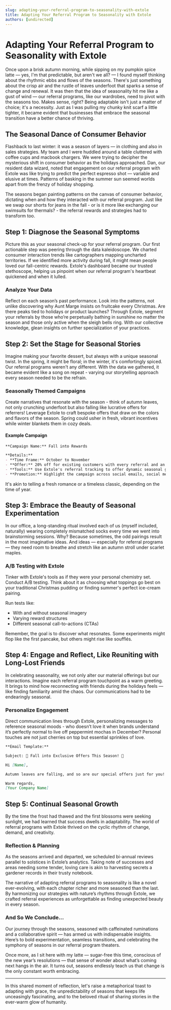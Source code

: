 ```yaml
---
slug: adapting-your-referral-program-to-seasonality-with-extole
title: Adapting Your Referral Program to Seasonality with Extole
authors: [undirected]
---
```



# Adapting Your Referral Program to Seasonality with Extole

Once upon a brisk autumn morning, while sipping on my pumpkin spice latte — yes, I'm that predictable, but aren't we all? — I found myself thinking about the rhythmic ebbs and flows of the seasons. There's just something about the crisp air and the rustle of leaves underfoot that sparks a sense of change and renewal. It was then that the idea of seasonality hit me like a gust of wind — our referral programs, like our wardrobes, need to pivot with the seasons too. Makes sense, right? Being adaptable isn't just a matter of choice; it's a necessity. Just as I was pulling my chunky knit scarf a little tighter, it became evident that businesses that embrace the seasonal transition have a better chance of thriving. 

## The Seasonal Dance of Consumer Behavior

Flashback to last winter: it was a season of layers — in clothing and also in sales strategies. My team and I were huddled around a table cluttered with coffee cups and macbook chargers. We were trying to decipher the mysterious shift in consumer behavior as the holidays approached. Dan, our resident data wizard, noted that engagement on our referral program with Extole was like trying to predict the perfect espresso shot — variable and elusive at times. Patterns of basking in the summer sun seemed worlds apart from the frenzy of holiday shopping. 

The seasons began painting patterns on the canvas of consumer behavior, dictating when and how they interacted with our referral program. Just like we swap our shorts for jeans in the fall - or is it more like exchanging our swimsuits for thermals? - the referral rewards and strategies had to transform too. 

## Step 1: Diagnose the Seasonal Symptoms

Picture this as your seasonal check-up for your referral program. Our first actionable step was peering through the data kaleidoscope. We charted consumer interaction trends like cartographers mapping uncharted territories. If we identified more activity during fall, it might mean people loved our fall-centric rewards. Extole's dashboard became our trusted stethoscope, helping us pinpoint when our referral program's heartbeat quickened and when it lulled. 

### Analyze Your Data

Reflect on each season’s past performance. Look into the patterns, not unlike discovering why Aunt Marge insists on fruitcake every Christmas. Are there peaks tied to holidays or product launches? Through Extole, segment your referrals by those who’re perpetually bathing in sunshine no matter the season and those only active when the sleigh bells ring. With our collective knowledge, glean insights on further specialization of your practices.

## Step 2: Set the Stage for Seasonal Stories

Imagine making your favorite dessert, but always with a unique seasonal twist. In the spring, it might be floral; in the winter, it's comfortingly spiced. Our referral programs weren't any different. With the data we gathered, it became evident like a song on repeat - varying our storytelling approach every season needed to be the refrain. 

### Seasonally Themed Campaigns

Create narratives that resonate with the season - think of autumn leaves, not only crunching underfoot but also falling like lucrative offers for referrers! Leverage Extole to craft bespoke offers that draw on the colors and flavors of the season. Spring could usher in fresh, vibrant incentives while winter blankets them in cozy deals.

#### Example Campaign

```markdown
**Campaign Name:** Fall into Rewards

**Details:** 
- **Time Frame:** October to November 
- **Offer:** 20% off for existing customers with every referral and an autumn-themed gift box for new joiners.
- **Tools:** Use Extole's referral tracking to offer dynamic seasonal gift cards.
- **Promotion:** Highlight the campaign across social emails, social media, mentioning the falling leaves thematics. 
```

It's akin to telling a fresh romance or a timeless classic, depending on the time of year.

## Step 3: Embrace the Beauty of Seasonal Experimentation

In our office, a long-standing ritual involved each of us (myself included, naturally) wearing completely mismatched socks every time we went into brainstorming sessions. Why? Because sometimes, the odd pairings result in the most imaginative ideas. And ideas — especially for referral programs — they need room to breathe and stretch like an autumn stroll under scarlet maples.

### A/B Testing with Extole

Tinker with Extole's tools as if they were your personal chemistry set. Conduct A/B testing. Think about it as choosing what toppings go best on your traditional Christmas pudding or finding summer's perfect ice-cream pairing.

Run tests like:
- With and without seasonal imagery
- Varying reward structures
- Different seasonal call-to-actions (CTAs)

Remember, the goal is to discover what resonates. Some experiments might flop like the first pancake, but others might rise like soufflés.

## Step 4: Engage and Reflect, Like Reuniting with Long-Lost Friends

In celebrating seasonality, we not only alter our material offerings but our interactions. Imagine each referral program touchpoint as a warm greeting. It brings to mind how reconnecting with friends during the holidays feels — like finding familiarity amid the chaos. Our communications had to be endearingly seasonal.

### Personalize Engagement

Direct communication lines through Extole, personalizing messages to reference seasonal moods - who doesn’t love it when brands understand it’s perfectly normal to live off peppermint mochas in December? Personal touches are not just cherries on top but essential sprinkles of love.

```markdown
**Email Template:**

Subject: 🍂 Fall into Exclusive Offers This Season! 🍁

Hi [Name],

Autumn leaves are falling, and so are our special offers just for you! Refer a friend this season and dive into exclusive rewards including [list specifics].

Warm regards, 
[Your Company Name]
```

## Step 5: Continual Seasonal Growth

By the time the frost had thawed and the first blossoms were seeking sunlight, we had learned that success dwells in adaptability. The world of referral programs with Extole thrived on the cyclic rhythm of change, demand, and creativity.

### Reflection & Planning

As the seasons arrived and departed, we scheduled bi-annual reviews parallel to solstices in Extole’s analytics. Taking note of successes and areas needing some tender, loving care is akin to harvesting secrets a gardener records in their trusty notebook.

The narrative of adapting referral programs to seasonality is like a novel ever-evolving, with each chapter richer and more seasoned than the last. By harmonizing our strategies with nature’s rhythms through Extole, we crafted referral experiences as unforgettable as finding unexpected beauty in every season.

### And So We Conclude…

Our journey through the seasons, seasoned with caffeinated ruminations and a collaborative spirit — has armed us with indispensable insights. Here’s to bold experimentation, seamless transitions, and celebrating the symphony of seasons in our referral program theaters.

Once more, as I sit here with my latte — sugar-free this time, conscious of the new year’s resolutions — that sense of wonder about what’s coming next hangs in the air. It turns out, seasons endlessly teach us that change is the only constant worth embracing.

---

In this shared moment of reflection, let's raise a metaphorical toast to adapting with grace, the unpredictability of seasons that keeps life unceasingly fascinating, and to the beloved ritual of sharing stories in the ever-warm glow of humanity.